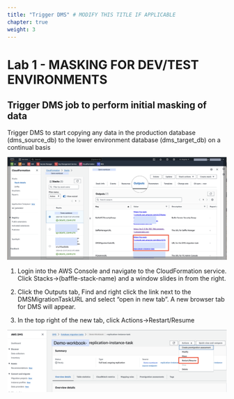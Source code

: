 ```yaml
---
title: "Trigger DMS" # MODIFY THIS TITLE IF APPLICABLE
chapter: true
weight: 3 
---
```


# Lab 1 - MASKING FOR DEV/TEST ENVIRONMENTS

## Trigger DMS job to perform initial masking of data

Trigger DMS to start copying any data in the production database (dms_source_db) to the lower environment database (dms_target_db) on a continual basis

   ![Capture-BMLogin](../images/CF-DMS-info.png)

1.  Login into the AWS Console and navigate to the CloudFormation service. Click Stacks->(baffle-stack-name) and a window slides in from the right.
    
2.  Click the Outputs tab, Find and right click the link next to the DMSMigrationTaskURL  and select “open in new tab”. A new browser tab for DMS will appear.
    
3.  In the top right of the new tab, click Actions->Restart/Resume
    
![Capture-DMS-Restart-resume](../images/DMS-Restart-resume.png)
